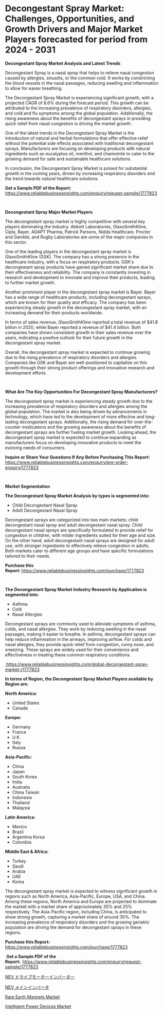 <p><h1>Decongestant Spray Market: Challenges, Opportunities, and Growth Drivers and Major Market Players forecasted for period from 2024 - 2031</h1></p><p><strong>Decongestant Spray Market Analysis and Latest Trends</strong></p>
<p><p>Decongestant Spray is a nasal spray that helps to relieve nasal congestion caused by allergies, sinusitis, or the common cold. It works by constricting the blood vessels in the nasal passages, reducing swelling and inflammation to allow for easier breathing.</p><p>The Decongestant Spray Market is experiencing significant growth, with a projected CAGR of 8.6% during the forecast period. This growth can be attributed to the increasing prevalence of respiratory disorders, allergies, and cold and flu symptoms among the global population. Additionally, the rising awareness about the benefits of decongestant sprays in providing quick relief from nasal congestion is driving the market growth.</p><p>One of the latest trends in the Decongestant Spray Market is the introduction of natural and herbal formulations that offer effective relief without the potential side effects associated with traditional decongestant sprays. Manufacturers are focusing on developing products with natural ingredients such as eucalyptus oil, menthol, and chamomile to cater to the growing demand for safe and sustainable healthcare solutions.</p><p>In conclusion, the Decongestant Spray Market is poised for substantial growth in the coming years, driven by increasing respiratory disorders and the trend towards natural healthcare solutions.</p></p>
<p><strong>Get a Sample PDF of the Report:&nbsp;</strong> <a href="https://www.reliablebusinessinsights.com/enquiry/request-sample/1777823">https://www.reliablebusinessinsights.com/enquiry/request-sample/1777823</a></p>
<p>&nbsp;</p>
<p><strong>Decongestant Spray Major Market Players</strong></p>
<p><p>The decongestant spray market is highly competitive with several key players dominating the industry. Abbott Laboratories, GlaxoSmithKline, Cipla, Bayer, ADAPT Pharma, Patrick Parsons, Nidda Healthcare, Procter and Gamble, and Rugby Laboratories are some of the major companies in this sector.</p><p>One of the leading players in the decongestant spray market is GlaxoSmithKline (GSK). The company has a strong presence in the healthcare industry, with a focus on respiratory products. GSK's decongestant spray products have gained significant market share due to their effectiveness and reliability. The company is constantly investing in research and development to innovate and improve their products, leading to further market growth.</p><p>Another prominent player in the decongestant spray market is Bayer. Bayer has a wide range of healthcare products, including decongestant sprays, which are known for their quality and efficacy. The company has been experiencing steady growth in the decongestant spray market, with an increasing demand for their products worldwide.</p><p>In terms of sales revenue, GlaxoSmithKline reported a total revenue of $41.8 billion in 2020, while Bayer reported a revenue of $41.4 billion. Both companies have shown consistent growth in their sales revenue over the years, indicating a positive outlook for their future growth in the decongestant spray market.</p><p>Overall, the decongestant spray market is expected to continue growing due to the rising prevalence of respiratory disorders and allergies. Companies like GSK and Bayer are well-positioned to capitalize on this growth through their strong product offerings and innovative research and development efforts.</p></p>
<p>&nbsp;</p>
<p><strong>What Are The Key Opportunities For Decongestant Spray Manufacturers?</strong></p>
<p><p>The decongestant spray market is experiencing steady growth due to the increasing prevalence of respiratory disorders and allergies among the global population. The market is also being driven by advancements in technology, which have led to the development of more effective and long-lasting decongestant sprays. Additionally, the rising demand for over-the-counter medications and the growing awareness about the benefits of decongestant sprays are further fueling market growth. Looking ahead, the decongestant spray market is expected to continue expanding as manufacturers focus on developing innovative products to meet the evolving needs of consumers.</p></p>
<p><strong>Inquire or Share Your Questions If Any Before Purchasing This Report:</strong> <a href="https://www.reliablebusinessinsights.com/enquiry/pre-order-enquiry/1777823">https://www.reliablebusinessinsights.com/enquiry/pre-order-enquiry/1777823</a></p>
<p>&nbsp;</p>
<p><strong>Market Segmentation</strong></p>
<p><strong>The Decongestant Spray Market Analysis by types is segmented into:</strong></p>
<p><ul><li>Child Decongestant Nasal Spray</li><li>Adult Decongestant Nasal Spray</li></ul></p>
<p><p>Decongestant sprays are categorized into two main markets: child decongestant nasal spray and adult decongestant nasal spray. Child decongestant nasal sprays are specifically formulated to provide relief for congestion in children, with milder ingredients suited for their age and size. On the other hand, adult decongestant nasal sprays are designed for adult use, with stronger ingredients to effectively relieve congestion in adults. Both markets cater to different age groups and have specific formulations tailored to their needs.</p></p>
<p><strong>Purchase this Report:&nbsp;</strong><a href="https://www.reliablebusinessinsights.com/purchase/1777823">https://www.reliablebusinessinsights.com/purchase/1777823</a></p>
<p>&nbsp;</p>
<p><strong>The Decongestant Spray Market Industry Research by Application is segmented into:</strong></p>
<p><ul><li>Asthma</li><li>Cold</li><li>Nasal Allergies</li></ul></p>
<p><p>Decongestant sprays are commonly used to alleviate symptoms of asthma, colds, and nasal allergies. They work by reducing swelling in the nasal passages, making it easier to breathe. In asthma, decongestant sprays can help reduce inflammation in the airways, improving airflow. For colds and nasal allergies, they provide quick relief from congestion, runny nose, and sneezing. These sprays are widely used for their convenience and effectiveness in treating these common respiratory conditions.</p></p>
<p><a href="https://www.reliablebusinessinsights.com/global-decongestant-spray-market-r1777823">&nbsp;https://www.reliablebusinessinsights.com/global-decongestant-spray-market-r1777823</a></p>
<p><strong>In terms of Region, the Decongestant Spray Market Players available by Region are:</strong></p>
<p>
    <p> <strong> North America: </strong>
        <ul>
            <li>United States</li>
            <li>Canada</li>
        </ul>
        </p> 
    <p> <strong> Europe: </strong>
        <ul>
            <li>Germany</li>
            <li>France</li>
            <li>U.K.</li>
            <li>Italy</li>
            <li>Russia</li>
        </ul>
        </p> 
    <p> <strong> Asia-Pacific: </strong>
        <ul>
            <li>China</li>
            <li>Japan</li>
            <li>South Korea</li>
            <li>India</li>
            <li>Australia</li>
            <li>China Taiwan</li>
            <li>Indonesia</li>
            <li>Thailand</li>
            <li>Malaysia</li>
        </ul>
        </p> 
    <p> <strong> Latin America: </strong>
        <ul>
            <li>Mexico</li>
            <li>Brazil</li>
            <li>Argentina Korea</li>
            <li>Colombia</li>
        </ul>
        </p> 
    <p> <strong> Middle East & Africa: </strong>
        <ul>
            <li>Turkey</li>
            <li>Saudi</li>
            <li>Arabia</li>
            <li>UAE</li>
            <li>Korea</li>
        </ul>
    </p>
    </p>
<p><p>The decongestant spray market is expected to witness significant growth in regions such as North America, Asia-Pacific, Europe, USA, and China. Among these regions, North America and Europe are projected to dominate the market with a market share of approximately 35% and 25% respectively. The Asia-Pacific region, including China, is anticipated to show strong growth, capturing a market share of around 30%. The increasing prevalence of respiratory disorders and the growing geriatric population are driving the demand for decongestant sprays in these regions.</p></p>
<p><strong>Purchase this Report: </strong><a href="https://www.reliablebusinessinsights.com/purchase/1777823">https://www.reliablebusinessinsights.com/purchase/1777823</a></p>
<p>&nbsp;<strong>Get a Sample PDF of the Report:&nbsp;&nbsp;</strong><a href="https://www.reliablebusinessinsights.com/enquiry/request-sample/1777823">https://www.reliablebusinessinsights.com/enquiry/request-sample/1777823</a></p>
<p><strong></strong></p>
<p><p><a href="https://github.com/nxboeu02965442/Market-Research-Report-List-3/blob/main/2942576178062.md">NEV ドライブモーターインバーター</a></p><p><a href="https://github.com/moulafa/Market-Research-Report-List-2/blob/main/4834580178063.md">NEV メインインバータ</a></p><p><a href="https://github.com/huqhwmcs55/Market-Research-Report-List-1/blob/main/rare-earth-magnets-market.md">Rare Earth Magnets Market</a></p><p><a href="https://github.com/kumertitash/Market-Research-Report-List-1/blob/main/intelligent-power-devices-market.md">Intelligent Power Devices Market</a></p></p>